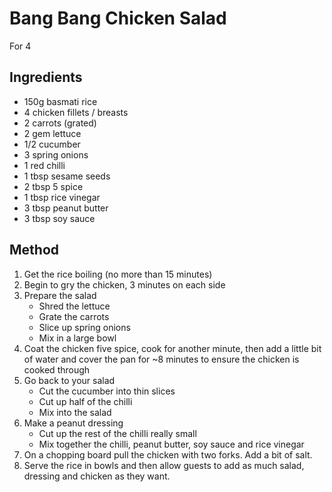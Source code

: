 # Bang Bang Chicken Salad

For 4

## Ingredients

- 150g basmati rice
- 4 chicken fillets / breasts
- 2 carrots (grated)
- 2 gem lettuce
- 1/2 cucumber
- 3 spring onions
- 1 red chilli
- 1 tbsp sesame seeds
- 2 tbsp 5 spice
- 1 tbsp rice vinegar
- 3 tbsp peanut butter
- 3 tbsp soy sauce

## Method

1. Get the rice boiling (no more than 15 minutes)
2. Begin to gry the chicken, 3 minutes on each side
3. Prepare the salad
    - Shred the lettuce
    - Grate the carrots
    - Slice up spring onions
    - Mix in a large bowl
4. Coat the chicken five spice, cook for another minute, then add a little bit of water and cover the pan for ~8 minutes to ensure the chicken is cooked through
5. Go back to your salad
    - Cut the cucumber into thin slices
    - Cut up half of the chilli
    - Mix into the salad
6. Make a peanut dressing
    - Cut up the rest of the chilli really small
    - Mix together the chilli, peanut butter, soy sauce and rice vinegar
7. On a chopping board pull the chicken with two forks. Add a bit of salt.
8. Serve the rice in bowls and then allow guests to add as much salad, dressing and chicken as they want.

